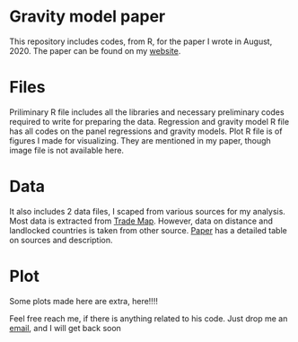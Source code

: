 # Gravity model paper
This repository includes codes, from R, for the paper I wrote in August, 2020. The paper can be found on my [website](https://arubhardwaj.github.io/Documents/JCGS_Paper.pdf).

# Files
Priliminary R file includes all the libraries and necessary preliminary codes required to write for preparing the data. 
Regression and gravity model R file has all codes on the panel regressions and gravity models.
Plot R file is of figures I made for visualizing. They are mentioned in my paper, though image file is not available here.

# Data
It also includes 2 data files, I scaped from various sources for my analysis. Most data is extracted from [Trade Map](https://www.trademap.org/). However, data on distance and landlocked countries is taken from other source. [Paper](https://arubhardwaj.github.io/Documents/JCGS_Paper.pdf) has a detailed table on sources and description.



# Plot
Some plots made here are extra, here!!!!

Feel free reach me, if there is anything related to his code. Just drop me an [email](mailto:aruecon@gmail.com), and I will get back soon
